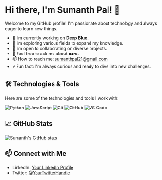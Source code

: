 # Hi there, I'm Sumanth Pal! 👋

Welcome to my GitHub profile! I'm passionate about technology and always eager to learn new things.

- 🔭 I’m currently working on **Deep Blue**.
- 🌱 I’m exploring various fields to expand my knowledge.
- 🤝 I’m open to collaborating on diverse projects.
- 💬 Feel free to ask me about **cars**.
- 📫 How to reach me: [sumanthpal21@gmail.com](mailto:sumanthpal21@gmail.com)
- ⚡ Fun fact: I'm always curious and ready to dive into new challenges.

## 🛠️ Technologies & Tools

Here are some of the technologies and tools I work with:

![Python](https://img.shields.io/badge/-Python-3776AB?style=flat&logo=python&logoColor=white)
![JavaScript](https://img.shields.io/badge/-JavaScript-F7DF1E?style=flat&logo=javascript&logoColor=black)
![Git](https://img.shields.io/badge/-Git-F05032?style=flat&logo=git&logoColor=white)
![GitHub](https://img.shields.io/badge/-GitHub-181717?style=flat&logo=github&logoColor=white)
![VS Code](https://img.shields.io/badge/-VS%20Code-007ACC?style=flat&logo=visual-studio-code&logoColor=white)

## 📈 GitHub Stats

![Sumanth's GitHub stats](https://github-readme-stats.vercel.app/api?username=SumanthPal&show_icons=true&theme=radical)

## 📫 Connect with Me

- LinkedIn: [Your LinkedIn Profile](https://www.linkedin.com/in/your-profile)
- Twitter: [@YourTwitterHandle](https://twitter.com/YourTwitterHandle)






